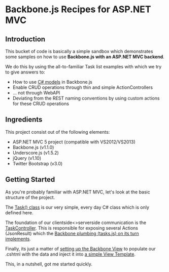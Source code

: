 # Backbone.js Recipes for ASP.NET MVC

## Introduction
This bucket of code is basically a simple sandbox which demonstrates some samples on how to use **Backbone.js with an ASP.NET MVC backend**.

We do this by using the all-to-familiar Task list examples with which we try to give answers to: 

* How to use [C# models](https://github.com/hanssens/backbone/tree/master/source/BackboneSandbox/Models) in Backbone.js
* Enable CRUD operations through thin and simple ActionControllers
* ... not through WebAPI
* Deviating from the REST naming conventions by using custom actions for these CRUD operations

## Ingredients

This project consist out of the following elements:

* ASP.NET MVC 5 project (compatible with VS2012/VS2013)
* Backbone.js (v1.1.0)
* Underscore.js (v1.5.2)
* jQuery (v1.10)
* Twitter Bootstrap (v3.0)

## Getting Started

As you're probably familiar with ASP.NET MVC, let's look at the basic structure of the project. 

The [Task() class](https://github.com/hanssens/backbone/blob/master/source/BackboneSandbox/Models/Task.cs) is our very simple, every day C# class which is only defined here.

The foundation of our clientside<>serverside communication is the [TaskController](https://github.com/hanssens/backbone/blob/master/source/BackboneSandbox/Controllers/TasksController.cs). This is responsible for exposing several Actions (JsonResult) which the [Backbone plumbing (tasks.js) on its turn implements](https://github.com/hanssens/backbone/blob/master/source/BackboneSandbox/Assets/Scripts/tasks.js#L9-L31). 

Finally, its just a matter of [setting up the Backbone View](https://github.com/hanssens/backbone/blob/master/source/BackboneSandbox/Views/Tasks/Overview.cshtml#L26-L82) to populate our .cshtml with the data and inject it into [a simple View Template](https://github.com/hanssens/backbone/blob/master/source/BackboneSandbox/Views/Tasks/Overview.cshtml#L16-L23).

This, in a nutshell, got me started quickly. 
